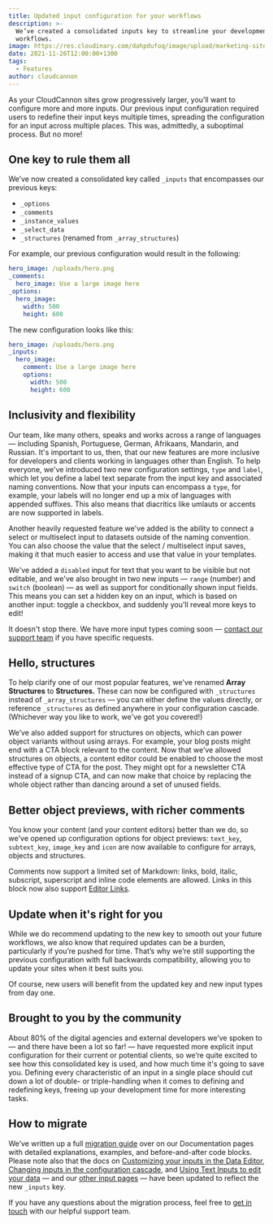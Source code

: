 ```yaml
---
title: Updated input configuration for your workflows
description: >-
  We’ve created a consolidated inputs key to streamline your development
  workflows.
image: https://res.cloudinary.com/dahpdufoq/image/upload/marketing-site/blog/uploads/inputs-hero-2.jpg
date: 2021-11-26T12:00:00+1300
tags:
  - Features
author: cloudcannon
---
```

As your CloudCannon sites grow progressively larger, you’ll want to configure more and more inputs. Our previous input configuration required users to redefine their input keys multiple times, spreading the configuration for an input across multiple places. This was, admittedly, a suboptimal process. But no more\!

## One key to rule them all

We’ve now created a consolidated key called `_inputs` that encompasses our previous keys:

* `_options`
* `_comments`
* `_instance_values`
* `_select_data`
* `_structures` (renamed from `_array_structures`)

For example, our previous configuration would result in the following:

```yaml
hero_image: /uploads/hero.png
_comments:
  hero_image: Use a large image here
_options:
  hero_image:
    width: 500
    height: 600
```

The new configuration looks like this:

```yaml
hero_image: /uploads/hero.png
_inputs:
  hero_image:
    comment: Use a large image here
    options:
      width: 500
      height: 600
```

## Inclusivity and flexibility

Our team, like many others, speaks and works across a range of languages — including Spanish, Portuguese, German, Afrikaans, Mandarin, and Russian. It's important to us, then, that our new features are more inclusive for developers and clients working in languages other than English. To help everyone, we've introduced two new configuration settings, `type` and `label`, which let you define a label text separate from the input key and associated naming conventions. Now that your inputs can encompass a `type`, for example, your labels will no longer end up a mix of languages with appended suffixes. This also means that diacritics like umlauts or accents are now supported in labels.

Another heavily requested feature we've added is the ability to connect a select or multiselect input to datasets outside of the naming convention. You can also choose the value that the select / multiselect input saves, making it that much easier to access and use that value in your templates.

We've added a `disabled` input for text that you want to be visible but not editable, and we've also brought in two new inputs — `range` (number) and `switch` (boolean) — as well as support for conditionally shown input fields. This means you can set a hidden key on an input, which is based on another input: toggle a checkbox, and suddenly you'll reveal more keys to edit\!

It doesn't stop there. We have more input types coming soon — [contact our support team](https://cloudcannon.com/documentation/support/) if you have specific requests.

## Hello, structures

To help clarify one of our most popular features, we've renamed **Array Structures** to **Structures.** These can now be configured with `_structures` instead of `_array_structures` — you can either define the values directly, or reference `_structures` as defined anywhere in your configuration cascade. (Whichever way you like to work, we've got you covered\!)

We’ve also added support for structures on objects, which can power object variants without using arrays. For example, your blog posts might end with a CTA block relevant to the content. Now that we’ve allowed structures on objects, a content editor could be enabled to choose the most effective type of CTA for the post. They might opt for a newsletter CTA instead of a signup CTA, and can now make that choice by replacing the whole object rather than dancing around a set of unused fields.

## Better object previews, with richer comments

You know your content (and your content editors) better than we do, so we've opened up configuration options for object previews: `text_key`, `subtext_key`, `image_key` and `icon` are now available to configure for arrays, objects and structures.

Comments now support a limited set of Markdown: links, bold, italic, subscript, superscript and inline code elements are allowed. Links in this block now also support [Editor Links](https://cloudcannon.com/documentation/articles/extending-in-app-navigation-with-editor-links/).

## Update when it's right for you

While we do recommend updating to the new key to smooth out your future workflows, we also know that required updates can be a burden, particularly if you’re pushed for time. That’s why we’re still supporting the previous configuration with full backwards compatibility, allowing you to update your sites when it best suits you.

Of course, new users will benefit from the updated key and new input types from day one.

## Brought to you by the community

About 80% of the digital agencies and external developers we’ve spoken to — and there have been a lot so far\! — have requested more explicit input configuration for their current or potential clients, so we’re quite excited to see how this consolidated key is used, and how much time it's going to save you. Defining every characteristic of an input in a single place should cut down a lot of double- or triple-handling when it comes to defining and redefining keys, freeing up your development time for more interesting tasks.

## How to migrate

We’ve written up a full [migration guide](https://cloudcannon.com/documentation/articles/migrating-to-input-configuration/) over on our Documentation pages with detailed explanations, examples, and before-and-after code blocks. Please note also that the docs on [Customizing your inputs in the Data Editor](https://cloudcannon.com/documentation/articles/how-to-choose-what-input-is-used-in-the-data-editor/), [Changing inputs in the configuration cascade](https://cloudcannon.com/documentation/articles/using-the-configuration-cascade/), and [Using Text Inputs to edit your data](https://cloudcannon.com/documentation/articles/using-text-inputs-to-edit-your-data/) — and our [other input pages](https://cloudcannon.com/search/?b=Documentation&amp;q=inputs) — have been updated to reflect the new `_inputs` key.

If you have any questions about the migration process, feel free to [get in touch](https://cloudcannon.com/documentation/support/) with our helpful support team.
